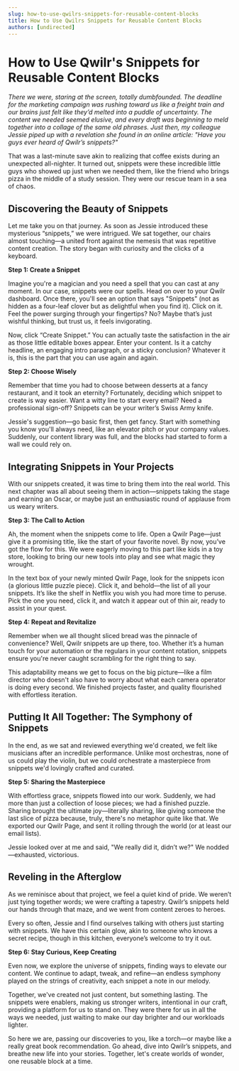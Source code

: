 ```yaml
---
slug: how-to-use-qwilrs-snippets-for-reusable-content-blocks
title: How to Use Qwilrs Snippets for Reusable Content Blocks
authors: [undirected]
---
```



# How to Use Qwilr's Snippets for Reusable Content Blocks

*There we were, staring at the screen, totally dumbfounded. The deadline for the marketing campaign was rushing toward us like a freight train and our brains just felt like they’d melted into a puddle of uncertainty. The content we needed seemed elusive, and every draft was beginning to meld together into a collage of the same old phrases. Just then, my colleague Jessie piped up with a revelation she found in an online article: "Have you guys ever heard of Qwilr’s snippets?"*

That was a last-minute save akin to realizing that coffee exists during an unexpected all-nighter. It turned out, snippets were these incredible little guys who showed up just when we needed them, like the friend who brings pizza in the middle of a study session. They were our rescue team in a sea of chaos.

## Discovering the Beauty of Snippets

Let me take you on that journey. As soon as Jessie introduced these mysterious “snippets,” we were intrigued. We sat together, our chairs almost touching—a united front against the nemesis that was repetitive content creation. The story began with curiosity and the clicks of a keyboard.

**Step 1: Create a Snippet**

Imagine you're a magician and you need a spell that you can cast at any moment. In our case, snippets were our spells. Head on over to your Qwilr dashboard. Once there, you'll see an option that says "Snippets" (not as hidden as a four-leaf clover but as delightful when you find it). Click on it. Feel the power surging through your fingertips? No? Maybe that’s just wishful thinking, but trust us, it feels invigorating.

Now, click “Create Snippet.” You can actually taste the satisfaction in the air as those little editable boxes appear. Enter your content. Is it a catchy headline, an engaging intro paragraph, or a sticky conclusion? Whatever it is, this is the part that you can use again and again.

**Step 2: Choose Wisely**

Remember that time you had to choose between desserts at a fancy restaurant, and it took an eternity? Fortunately, deciding which snippet to create is way easier. Want a witty line to start every email? Need a professional sign-off? Snippets can be your writer’s Swiss Army knife.

Jessie's suggestion—go basic first, then get fancy. Start with something you know you'll always need, like an elevator pitch or your company values. Suddenly, our content library was full, and the blocks had started to form a wall we could rely on.

## Integrating Snippets in Your Projects

With our snippets created, it was time to bring them into the real world. This next chapter was all about seeing them in action—snippets taking the stage and earning an Oscar, or maybe just an enthusiastic round of applause from us weary writers.

**Step 3: The Call to Action**

Ah, the moment when the snippets come to life. Open a Qwilr Page—just give it a promising title, like the start of your favorite novel. By now, you’ve got the flow for this. We were eagerly moving to this part like kids in a toy store, looking to bring our new tools into play and see what magic they wrought.

In the text box of your newly minted Qwilr Page, look for the snippets icon (a glorious little puzzle piece). Click it, and behold—the list of all your snippets. It’s like the shelf in Netflix you wish you had more time to peruse. Pick the one you need, click it, and watch it appear out of thin air, ready to assist in your quest.

**Step 4: Repeat and Revitalize**

Remember when we all thought sliced bread was the pinnacle of convenience? Well, Qwilr snippets are up there, too. Whether it’s a human touch for your automation or the regulars in your content rotation, snippets ensure you're never caught scrambling for the right thing to say.

This adaptability means we get to focus on the big picture—like a film director who doesn't also have to worry about what each camera operator is doing every second. We finished projects faster, and quality flourished with effortless iteration.

## Putting It All Together: The Symphony of Snippets

In the end, as we sat and reviewed everything we'd created, we felt like musicians after an incredible performance. Unlike most orchestras, none of us could play the violin, but we could orchestrate a masterpiece from snippets we'd lovingly crafted and curated.

**Step 5: Sharing the Masterpiece**

With effortless grace, snippets flowed into our work. Suddenly, we had more than just a collection of loose pieces; we had a finished puzzle. Sharing brought the ultimate joy—literally sharing, like giving someone the last slice of pizza because, truly, there's no metaphor quite like that. We exported our Qwilr Page, and sent it rolling through the world (or at least our email lists).

Jessie looked over at me and said, "We really did it, didn’t we?" We nodded—exhausted, victorious.

## Reveling in the Afterglow

As we reminisce about that project, we feel a quiet kind of pride. We weren’t just tying together words; we were crafting a tapestry. Qwilr’s snippets held our hands through that maze, and we went from content zeroes to heroes.

Every so often, Jessie and I find ourselves talking with others just starting with snippets. We have this certain glow, akin to someone who knows a secret recipe, though in this kitchen, everyone’s welcome to try it out.

**Step 6: Stay Curious, Keep Creating**

Even now, we explore the universe of snippets, finding ways to elevate our content. We continue to adapt, tweak, and refine—an endless symphony played on the strings of creativity, each snippet a note in our melody.

Together, we've created not just content, but something lasting. The snippets were enablers, making us stronger writers, intentional in our craft, providing a platform for us to stand on. They were there for us in all the ways we needed, just waiting to make our day brighter and our workloads lighter.

So here we are, passing our discoveries to you, like a torch—or maybe like a really great book recommendation. Go ahead, dive into Qwilr’s snippets, and breathe new life into your stories. Together, let's create worlds of wonder, one reusable block at a time.